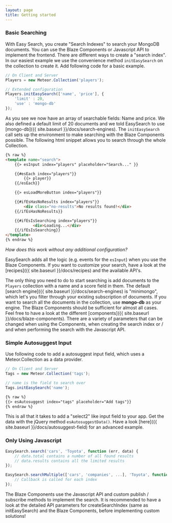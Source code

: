 ```yaml
---
layout: page
title: Getting started
---
```


### Basic Searching

With Easy Search, you create "Search Indexes" to search your MongoDB documents. You can use the Blaze Components or
Javascript API to implement the frontend. There are different ways to create a "search index". In our easiest example we use the
convenience method ```initEasySearch``` on the collection to create it. Add following code for a basic example.

```javascript
// On Client and Server
Players = new Meteor.Collection('players');

// Extended configuration
Players.initEasySearch(['name', 'price'], {
    'limit' : 20,
    'use' : 'mongo-db'
});
```

As you see we now have an array of searchable fields: Name and price. We also defined a default limit of 20
documents and we told EasySearch to use [mongo-db]({{ site.baseurl }}/docs/search-engines). The ```initEasySearch``` call sets up the
environment to make searching with the Blaze Components possible. The following html snippet allows you to search through the whole Collection.

```html
{% raw %}
<template name="search">
    {{> esInput index="players" placeholder="Search..." }}

    {{#esEach index="players"}}
        {{> player}}
    {{/esEach}}

    {{> esLoadMoreButton index="players"}}

    {{#ifEsHasNoResults index="players"}}
        <div class="no-results">No results found!</div>
    {{/ifEsHasNoResults}}

    {{#ifEsIsSearching index="players"}}
            <div>Loading...</div>
    {{/ifEsIsSearching}}
</template>
{% endraw %}
```

_How does this work without any additional configuration?_ 

EasySearch adds all the logic (e.g. events for the ```esInput```) when you use the Blaze Components.
If you want to customize your search, have a look at the [recipes]({{ site.baseurl }}/docs/recipes) and the available API's.

The only thing you need to do to start searching is add documents to the ```Players``` collection with a name and a score field in them.
The default [search engine]({{ site.baseurl }}/docs/search-engines) is "minimongo", which let's you filter through your existing subscription of documents. 
If you want to search all the documents in the collection, use __mongo-db__ as your engine.
The Blaze Components should be sufficient for almost all cases. Feel free to have a look at the different [components]({{ site.baseurl }}/docs/blaze-components).
There are a variety of parameters that can be changed when using the Components, when creating the search index or / and when performing the 
search with the Javascript API.

### Simple Autosuggest Input

Use following code to add a autosuggest input field, which uses a Meteor.Collection as a data provider.

```javascript
// On Client and Server
Tags = new Meteor.Collection('tags');

// name is the field to search over
Tags.initEasySearch('name');
```

```html
{% raw %}
{{> esAutosuggest index="tags" placeholder="Add tags"}}
{% endraw %}
```

This is all that it takes to add a "select2" like input field to your app. Get the data with the jQuery method ``esAutosuggestData()``. Have a look [here]({{ site.baseurl }}/docs/autosuggest-field) for an advanced example.


### Only Using Javascript

```javascript
EasySearch.search('cars', 'Toyota', function (err, data) {
    // data.total contains a number of all found results
    // data.results contains all the limited results
});

EasySearch.searchMultiple(['cars', 'companies', ...], 'Toyota', function (err, data) {
    // Callback is called for each index 
});
```

The Blaze Components use the Javascript API and custom publish / subscribe methods to implement the search. It is recommended to have a look at
the detailed API parameters for createSearchIndex (same as initEasySearch) and the Blaze Components, before implementing custom solutions!
